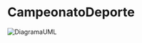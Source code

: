 # CampeonatoDeporte

![DiagramaUML](https://github.com/user-attachments/assets/9f691b5f-d2b6-45ed-ac20-52e53d199b30)
